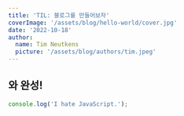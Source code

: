```yaml
---
title: 'TIL: 블로그를 만들어보자'
coverImage: '/assets/blog/hello-world/cover.jpg'
date: '2022-10-18'
author:
  name: Tim Neutkens
  picture: '/assets/blog/authors/tim.jpeg'
---
```


## 와 완성!

```js
console.log('I hate JavaScript.');
```
